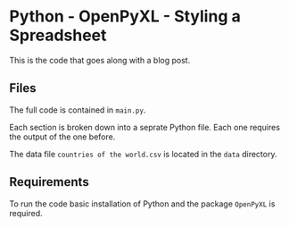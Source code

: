 # Python - OpenPyXL - Styling a Spreadsheet

This is the code that goes along with a blog post.

## Files

The full code is contained in `main.py`.

Each section is broken down into a seprate Python file. Each one requires the output of the one before.

The data file `countries of the world.csv` is located in the `data` directory. 

## Requirements

To run the code basic installation of Python and the package `OpenPyXL` is required.

